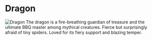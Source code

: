 # Dragon
![Dragon](https://img.freepik.com/free-vector/happy-green-cartoon-dragon-smiling_1308-138462.jpg?semt=ais_hybrid&w=740&q=80)
The dragon is a fire-breathing guardian of treasure and the ultimate BBQ master among mythical creatures. Fierce but surprisingly afraid of tiny spiders. Loved for its fiery support and blazing temper.
